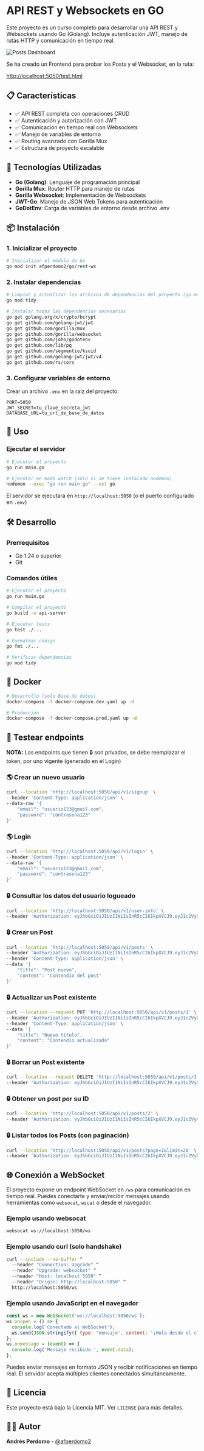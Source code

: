 # API REST y Websockets en GO

Este proyecto es un curso completo para desarrollar una API REST y Websockets usando Go (Golang). Incluye autenticación JWT, manejo de rutas HTTP y comunicación en tiempo real.

![Posts Dashboard](assets/images/post_go.png)

Se ha creado un Frontend para probar los Posts y el Websocket, en la ruta:

<http://localhost:5050/test.html>

## 📋 Características

- ✅ API REST completa con operaciones CRUD
- ✅ Autenticación y autorización con JWT
- ✅ Comunicación en tiempo real con Websockets
- ✅ Manejo de variables de entorno
- ✅ Routing avanzado con Gorilla Mux
- ✅ Estructura de proyecto escalable

## 🚀 Tecnologías Utilizadas

- **Go (Golang)**: Lenguaje de programación principal
- **Gorilla Mux**: Router HTTP para manejo de rutas
- **Gorilla Websocket**: Implementación de Websockets
- **JWT-Go**: Manejo de JSON Web Tokens para autenticación
- **GoDotEnv**: Carga de variables de entorno desde archivo .env

## 📦 Instalación

### 1. Inicializar el proyecto

```sh
# Inicializar el módulo de Go
go mod init afperdomo2/go/rest-ws
```

### 2. Instalar dependencias

```sh
# Limpiar y actualizar los archivos de dependencias del proyecto (go.mod y go.sum).
go mod tidy
```

```sh
# Instalar todas las dependencias necesarias
go get golang.org/x/crypto/bcrypt
go get github.com/golang-jwt/jwt
go get github.com/gorilla/mux
go get github.com/gorilla/websocket
go get github.com/joho/godotenv
go get github.com/lib/pq
go get github.com/segmentio/ksuid
go get github.com/golang-jwt/jwt/v4
go get github.com/rs/cors
```

### 3. Configurar variables de entorno

Crear un archivo `.env` en la raíz del proyecto:

```env
PORT=5050
JWT_SECRET=tu_clave_secreta_jwt
DATABASE_URL=tu_url_de_base_de_datos
```

## 🔧 Uso

### Ejecutar el servidor

```sh
# Ejecutar el proyecto
go run main.go

# Ejecutar en modo watch (solo si se tiene instalado nodemon)
nodemon --exec "go run main.go" --ext go
```

El servidor se ejecutará en `http://localhost:5050` (o el puerto configurado en `.env`)

## 🛠️ Desarrollo

### Prerrequisitos

- Go 1.24 o superior
- Git

### Comandos útiles

```sh
# Ejecutar el proyecto
go run main.go

# Compilar el proyecto
go build -o api-server

# Ejecutar tests
go test ./...

# Formatear código
go fmt ./...

# Verificar dependencias
go mod tidy
```

## 🐳 Docker

```sh
# Desarrollo (solo Base de datos)
docker-compose -f docker-compose.dev.yaml up -d

# Producción
docker-compose -f docker-compose.prod.yaml up -d
```

## 🔎 Testear endpoints

**NOTA:** Los endpoints que tienen 🔒 son privados, se debe reemplazar el token, por uno vigente (generado en el Login)

### 🌎 Crear un nuevo usuario

```sh
curl --location 'http://localhost:5050/api/v1/signup' \
--header 'Content-Type: application/json' \
--data-raw '{
    "email": "usuario123@gmail.com",
    "password": "contrasena123"
}'
```

### 🌎 Login

```sh
curl --location 'http://localhost:5050/api/v1/login' \
--header 'Content-Type: application/json' \
--data-raw '{
    "email": "usuario123@gmail.com",
    "password": "contrasena123"
}'
```

### 🔒 Consultar los datos del usuario logueado

```sh
curl --location 'http://localhost:5050/api/v1/user-info' \
--header 'Authorization: eyJhbGciOiJIUzI1NiIsInR5cCI6IkpXVCJ9.eyJ1c2VyX2lkIjoyLCJleHAiOjE3NTMwNzM5NDd9.1a8kPMPdMR-EZ_p7e0ZwPV-sr3wkzJa1Qp_8fmFFp4E'
```

### 🔒 Crear un Post

```sh
curl --location 'http://localhost:5050/api/v1/posts' \
--header 'Authorization: eyJhbGciOiJIUzI1NiIsInR5cCI6IkpXVCJ9.eyJ1c2VyX2lkIjoxLCJleHAiOjE3NTMwNzAyMzV9.EBjG2RFIFX7KTKhAuruW3qEPWMmSv8sK_X9FjqFjoyo' \
--header 'Content-Type: application/json' \
--data '{
    "title": "Post nuevo",
    "content": "Contendio del post"
}'
```

### 🔒 Actualizar un Post existente

```sh
curl --location --request PUT 'http://localhost:5050/api/v1/posts/1' \
--header 'Authorization: eyJhbGciOiJIUzI1NiIsInR5cCI6IkpXVCJ9.eyJ1c2VyX2lkIjoxLCJleHAiOjE3NTMwNzAyMzV9.EBjG2RFIFX7KTKhAuruW3qEPWMmSv8sK_X9FjqFjoyo' \
--header 'Content-Type: application/json' \
--data '{
    "title": "Nuevo título",
    "content": "Contendio actualizado"
}'
```

### 🔒 Borrar un Post existente

```sh
curl --location --request DELETE 'http://localhost:5050/api/v1/posts/3' \
--header 'Authorization: eyJhbGciOiJIUzI1NiIsInR5cCI6IkpXVCJ9.eyJ1c2VyX2lkIjoxLCJleHAiOjE3NTMwNzAyMzV9.EBjG2RFIFX7KTKhAuruW3qEPWMmSv8sK_X9FjqFjoyo'
```

### 🔒 Obtener un post por su ID

```sh
curl --location 'http://localhost:5050/api/v1/posts/2' \
--header 'Authorization: eyJhbGciOiJIUzI1NiIsInR5cCI6IkpXVCJ9.eyJ1c2VyX2lkIjoxMSwiZXhwIjoxNzUyOTg4MTU2fQ.QJEF2p18MeoALOxCAjQLKvz5xadIH9T-TC_ZaEvt2sY'
```

### 🔒 Listar todos los Posts (con paginación)

```sh
curl --location 'http://localhost:5050/api/v1/posts?page=1&limit=20' \
--header 'Authorization: eyJhbGciOiJIUzI1NiIsInR5cCI6IkpXVCJ9.eyJ1c2VyX2lkIjoyLCJleHAiOjE3NTMyNDI3MDd9.Vkni6WtKJz9-f1oFw9f9a3_d872IuoN6gbtGj_aUQ5o'
```

## 🌐 Conexión a WebSocket

El proyecto expone un endpoint WebSocket en `/ws` para comunicación en tiempo real. Puedes conectarte y enviar/recibir mensajes usando herramientas como `websocat`, `wscat` o desde el navegador.

### Ejemplo usando websocat

```sh
websocat ws://localhost:5050/ws
```

### Ejemplo usando curl (solo handshake)

```sh
curl --include --no-buffer ^
  --header "Connection: Upgrade" ^
  --header "Upgrade: websocket" ^
  --header "Host: localhost:5050" ^
  --header "Origin: http://localhost:5050" ^
  http://localhost:5050/ws
```

### Ejemplo usando JavaScript en el navegador

```js
const ws = new WebSocket('ws://localhost:5050/ws');
ws.onopen = () => {
  console.log('Conectado al WebSocket');
  ws.send(JSON.stringify({ type: 'mensaje', content: '¡Hola desde el cliente!' }));
};
ws.onmessage = (event) => {
  console.log('Mensaje recibido:', event.data);
};
```

Puedes enviar mensajes en formato JSON y recibir notificaciones en tiempo real. El servidor acepta múltiples clientes conectados simultáneamente.

## 📄 Licencia

Este proyecto está bajo la Licencia MIT. Ver `LICENSE` para más detalles.

## 👨‍💻 Autor

**Andrés Perdomo** - [@afperdomo2](https://github.com/afperdomo2)
